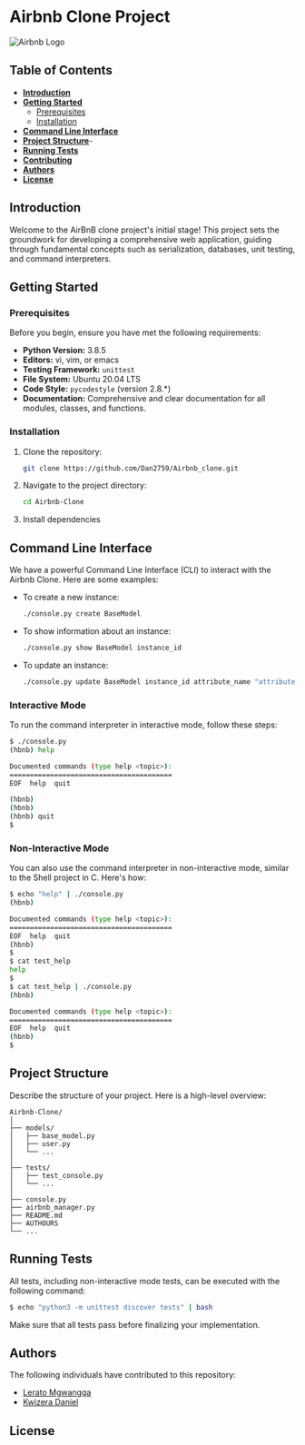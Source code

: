 # Airbnb Clone Project

![Airbnb Logo](https://github.com/Dan2759/AirBnB_clone/assets/122816970/4b70d0e8-84fb-4dc1-8e6f-1616849b9450)

## Table of Contents
- [**Introduction**](#introduction)
- [**Getting Started**](#getting-started)
  - [Prerequisites](#prerequisites)
  - [Installation](#installation)
- [**Command Line Interface**](#command-line-interface)
- [**Project Structure**](#project-structure)-
- [**Running Tests**](#running-rests)
- [**Contributing**](#contributing)
- [**Authors**](#authors)
- [**License**](#license)

## Introduction

Welcome to the AirBnB clone project's initial stage! This project sets the groundwork for developing a comprehensive web application, guiding through fundamental concepts such as serialization, databases, unit testing, and command interpreters.

## Getting Started

### Prerequisites

Before you begin, ensure you have met the following requirements:
- **Python Version:** 3.8.5
- **Editors:** vi, vim, or emacs
- **Testing Framework:** `unittest`
- **File System:** Ubuntu 20.04 LTS
- **Code Style:** `pycodestyle` (version 2.8.*)
- **Documentation:** Comprehensive and clear documentation for all modules, classes, and functions.


### Installation

1. Clone the repository:

   ```bash
   git clone https://github.com/Dan2759/Airbnb_clone.git
   ```

2. Navigate to the project directory:

   ```bash
   cd Airbnb-Clone
   ```

3. Install dependencies

## Command Line Interface

We have a powerful Command Line Interface (CLI) to interact with the Airbnb Clone. Here are some examples:

- To create a new instance:

  ```bash
  ./console.py create BaseModel
  ```

- To show information about an instance:

  ```bash
  ./console.py show BaseModel instance_id
  ```

- To update an instance:

  ```bash
  ./console.py update BaseModel instance_id attribute_name "attribute_value"
  ```
### Interactive Mode

To run the command interpreter in interactive mode, follow these steps:

```bash
$ ./console.py
(hbnb) help

Documented commands (type help <topic>):
========================================
EOF  help  quit

(hbnb) 
(hbnb) 
(hbnb) quit
$
```

### Non-Interactive Mode

You can also use the command interpreter in non-interactive mode, similar to the Shell project in C. Here's how:

```bash
$ echo "help" | ./console.py
(hbnb)

Documented commands (type help <topic>):
========================================
EOF  help  quit
(hbnb) 
$
$ cat test_help
help
$
$ cat test_help | ./console.py
(hbnb)

Documented commands (type help <topic>):
========================================
EOF  help  quit
(hbnb) 
$
```

## Project Structure

Describe the structure of your project. Here is a high-level overview:

```plaintext
Airbnb-Clone/
│
├── models/
│   ├── base_model.py
│   ├── user.py
│   └── ...
│
├── tests/
│   ├── test_console.py
│   └── ...
│
├── console.py
├── airbnb_manager.py
├── README.md
├── AUTHOURS
└── ...
```

## Running Tests

All tests, including non-interactive mode tests, can be executed with the following command:

```bash
$ echo "python3 -m unittest discover tests" | bash
```

Make sure that all tests pass before finalizing your implementation.

## Authors

The following individuals have contributed to this repository:

- [Lerato Mgwangqa](https://github.com/Ivyratermgwangqa)
- [Kwizera Daniel](https://github.com/Dan2759)

## License
